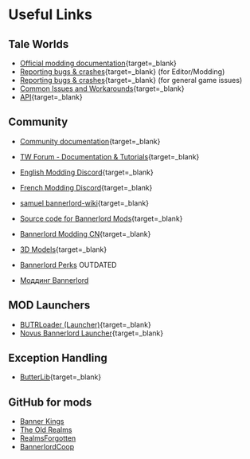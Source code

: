 # Useful Links

## Tale Worlds

* [Official modding documentation](https://moddocs.bannerlord.com){target=_blank}
* [Reporting bugs & crashes](https://forums.taleworlds.com/index.php?forums/bug-crash-reports.784/){target=_blank} (for Editor/Modding)
* [Reporting bugs & crashes](https://forums.taleworlds.com/index.php?forums/mount-blade-ii-bannerlord.528/){target=_blank} (for general game issues)
* [Common Issues and Workarounds](https://forums.taleworlds.com/index.php?threads/common-issues-and-workarounds.427758/){target=_blank}
* [API](https://apidoc.bannerlord.com/v/1.1.0/){target=_blank}

## Community

* [Community documentation](https://docs.bannerlordmodding.com){target=_blank}
* [TW Forum - Documentation & Tutorials](https://forums.taleworlds.com/index.php?forums/documentation-tutorials.753/){target=_blank}

* [English Modding Discord](https://discord.gg/ykFVJGQ){target=_blank}
* [French Modding Discord](https://discord.com/invite/S5G2HBw){target=_blank}
* [samuel bannerlord-wiki](https://coda.io/@samuel/bannerlord-wiki){target=_blank}
* [Source code for Bannerlord Mods](https://forums.taleworlds.com/index.php?threads/source-code-for-bannerlord-mods.448829/){target=_blank}
* [Bannerlord Modding CN](https://yigu-studio.gitbook.io/bannerlord-modding-cn/_csharp-api){target=_blank}
* [3D Models](https://drive.google.com/drive/folders/1mi2y_sO-ctpqScMlT5zvU1r01L2810_V?usp=sharing){target=_blank}
* [Bannerlord Perks](https://www.bannerlordperks.com) OUTDATED
* [Моддинг Bannerlord](https://commando.com.ua/commando/gmpr/modding-bannerlord/)

## MOD Launchers

* [BUTRLoader (Launcher)](https://www.nexusmods.com/mountandblade2bannerlord/mods/2513){target=_blank}
* [Novus Bannerlord Launcher](https://www.nexusmods.com/mountandblade2bannerlord/mods/4924){target=_blank}

## Exception Handling

* [ButterLib](https://www.nexusmods.com/mountandblade2bannerlord/mods/2018){target=_blank}

## GitHub for mods

* [Banner Kings](https://github.com/R-Vaccari/bannerlord-banner-kings)
* [The Old Realms](https://github.com/TheOldRealms)
* [RealmsForgotten](https://github.com/actualAnian/RealmsForgotten)
* [BannerlordCoop](https://github.com/Bannerlord-Coop-Team/BannerlordCoop)
